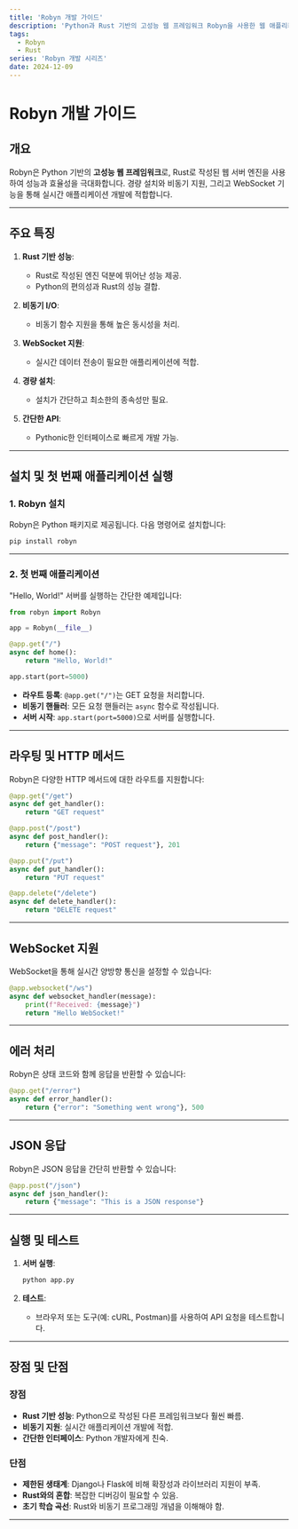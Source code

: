 ```yaml
---
title: 'Robyn 개발 가이드'
description: 'Python과 Rust 기반의 고성능 웹 프레임워크 Robyn을 사용한 웹 애플리케이션 개발 가이드'
tags:
  - Robyn
  - Rust
series: 'Robyn 개발 시리즈'
date: 2024-12-09
---
```


# Robyn 개발 가이드

## 개요

Robyn은 Python 기반의 **고성능 웹 프레임워크**로, Rust로 작성된 웹 서버 엔진을 사용하여 성능과 효율성을 극대화합니다. 경량 설치와 비동기 지원, 그리고 WebSocket 기능을 통해 실시간 애플리케이션 개발에 적합합니다.

---

## 주요 특징

1. **Rust 기반 성능**:

   - Rust로 작성된 엔진 덕분에 뛰어난 성능 제공.
   - Python의 편의성과 Rust의 성능 결합.

2. **비동기 I/O**:

   - 비동기 함수 지원을 통해 높은 동시성을 처리.

3. **WebSocket 지원**:

   - 실시간 데이터 전송이 필요한 애플리케이션에 적합.

4. **경량 설치**:

   - 설치가 간단하고 최소한의 종속성만 필요.

5. **간단한 API**:
   - Pythonic한 인터페이스로 빠르게 개발 가능.

---

## 설치 및 첫 번째 애플리케이션 실행

### 1. Robyn 설치

Robyn은 Python 패키지로 제공됩니다. 다음 명령어로 설치합니다:

```bash
pip install robyn
```

---

### 2. 첫 번째 애플리케이션

"Hello, World!" 서버를 실행하는 간단한 예제입니다:

```python
from robyn import Robyn

app = Robyn(__file__)

@app.get("/")
async def home():
    return "Hello, World!"

app.start(port=5000)
```

- **라우트 등록**: `@app.get("/")`는 GET 요청을 처리합니다.
- **비동기 핸들러**: 모든 요청 핸들러는 `async` 함수로 작성됩니다.
- **서버 시작**: `app.start(port=5000)`으로 서버를 실행합니다.

---

## 라우팅 및 HTTP 메서드

Robyn은 다양한 HTTP 메서드에 대한 라우트를 지원합니다:

```python
@app.get("/get")
async def get_handler():
    return "GET request"

@app.post("/post")
async def post_handler():
    return {"message": "POST request"}, 201

@app.put("/put")
async def put_handler():
    return "PUT request"

@app.delete("/delete")
async def delete_handler():
    return "DELETE request"
```

---

## WebSocket 지원

WebSocket을 통해 실시간 양방향 통신을 설정할 수 있습니다:

```python
@app.websocket("/ws")
async def websocket_handler(message):
    print(f"Received: {message}")
    return "Hello WebSocket!"
```

---

## 에러 처리

Robyn은 상태 코드와 함께 응답을 반환할 수 있습니다:

```python
@app.get("/error")
async def error_handler():
    return {"error": "Something went wrong"}, 500
```

---

## JSON 응답

Robyn은 JSON 응답을 간단히 반환할 수 있습니다:

```python
@app.post("/json")
async def json_handler():
    return {"message": "This is a JSON response"}
```

---

## 실행 및 테스트

1. **서버 실행**:

   ```bash
   python app.py
   ```

2. **테스트**:
   - 브라우저 또는 도구(예: cURL, Postman)를 사용하여 API 요청을 테스트합니다.

---

## 장점 및 단점

### 장점

- **Rust 기반 성능**: Python으로 작성된 다른 프레임워크보다 훨씬 빠름.
- **비동기 지원**: 실시간 애플리케이션 개발에 적합.
- **간단한 인터페이스**: Python 개발자에게 친숙.

### 단점

- **제한된 생태계**: Django나 Flask에 비해 확장성과 라이브러리 지원이 부족.
- **Rust와의 혼합**: 복잡한 디버깅이 필요할 수 있음.
- **초기 학습 곡선**: Rust와 비동기 프로그래밍 개념을 이해해야 함.

---
